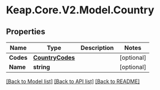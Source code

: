 # Keap.Core.V2.Model.Country

## Properties

Name | Type | Description | Notes
------------ | ------------- | ------------- | -------------
**Codes** | [**CountryCodes**](CountryCodes.md) |  | [optional] 
**Name** | **string** |  | [optional] 

[[Back to Model list]](../README.md#documentation-for-models) [[Back to API list]](../README.md#documentation-for-api-endpoints) [[Back to README]](../README.md)

